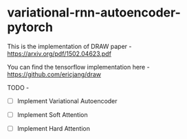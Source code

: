 # variational-rnn-autoencoder-pytorch
This is the implementation of DRAW paper - https://arxiv.org/pdf/1502.04623.pdf

You can find the tensorflow implementation here - https://github.com/ericjang/draw

TODO - 

- [ ] Implement Variational Autoencoder 

- [ ] Implement Soft Attention

- [ ] Implement Hard Attention